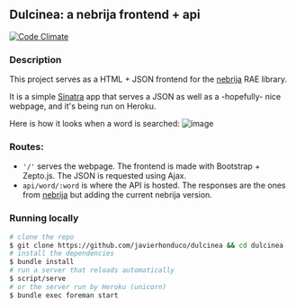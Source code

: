 ## Dulcinea: a nebrija frontend + api

[![Code Climate](https://img.shields.io/codeclimate/github/javierhonduco/dulcinea.svg)](https://codeclimate.com/github/javierhonduco/dulcinea)

### Description

This project serves as a HTML + JSON frontend for the [nebrija](https://github.com/javierhonduco/nebrija) RAE library.

It is a simple [Sinatra](http://www.sinatrarb.com/) app that serves a JSON as well as a -hopefully- nice webpage, and it's being run on Heroku.

Here is how it looks when a word is searched:
![image](https://cloud.githubusercontent.com/assets/959128/23587327/fe2073fc-01a9-11e7-8ec2-548d3ef0ebaa.png)

### Routes:
* `'/'` serves the webpage. The frontend is made with Bootstrap + Zepto.js. The JSON is requested using Ajax.
* `api/word/:word` is where the API is hosted. The responses are the ones from [nebrija](https://github.com/javierhonduco/nebrija) but adding the current nebrija version.

### Running locally
```bash
# clone the repo
$ git clone https://github.com/javierhonduco/dulcinea && cd dulcinea
# install the dependencies
$ bundle install
# run a server that reloads automatically
$ script/serve
# or the server run by Heroku (unicorn)
$ bundle exec foreman start
```
